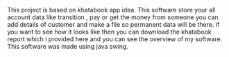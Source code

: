 This project is based on khatabook app idea.
This software store your all account data like transition , pay or get the money from someone you can add details of customer and make a file so permanent data will be there.
if you want to see how it looks like then you can download the khatabook report which i provided here and you can see the overview of my software.
This software was made using java swing.
